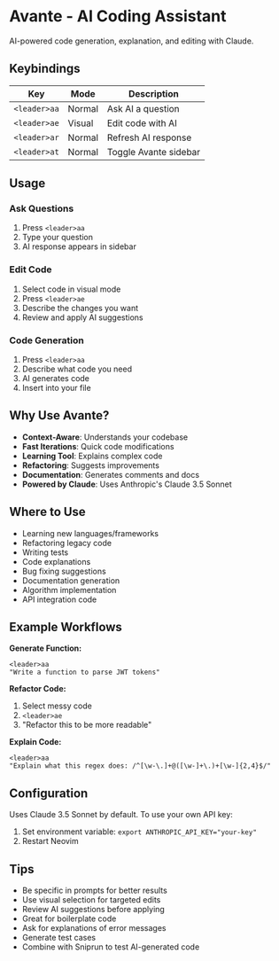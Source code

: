 # Avante - AI Coding Assistant

AI-powered code generation, explanation, and editing with Claude.

## Keybindings

| Key | Mode | Description |
|-----|------|-------------|
| `<leader>aa` | Normal | Ask AI a question |
| `<leader>ae` | Visual | Edit code with AI |
| `<leader>ar` | Normal | Refresh AI response |
| `<leader>at` | Normal | Toggle Avante sidebar |

## Usage

### Ask Questions
1. Press `<leader>aa`
2. Type your question
3. AI response appears in sidebar

### Edit Code
1. Select code in visual mode
2. Press `<leader>ae`
3. Describe the changes you want
4. Review and apply AI suggestions

### Code Generation
1. Press `<leader>aa`
2. Describe what code you need
3. AI generates code
4. Insert into your file

## Why Use Avante?

- **Context-Aware**: Understands your codebase
- **Fast Iterations**: Quick code modifications
- **Learning Tool**: Explains complex code
- **Refactoring**: Suggests improvements
- **Documentation**: Generates comments and docs
- **Powered by Claude**: Uses Anthropic's Claude 3.5 Sonnet

## Where to Use

- Learning new languages/frameworks
- Refactoring legacy code
- Writing tests
- Code explanations
- Bug fixing suggestions
- Documentation generation
- Algorithm implementation
- API integration code

## Example Workflows

**Generate Function:**
```
<leader>aa
"Write a function to parse JWT tokens"
```

**Refactor Code:**
1. Select messy code
2. `<leader>ae`
3. "Refactor this to be more readable"

**Explain Code:**
```
<leader>aa
"Explain what this regex does: /^[\w-\.]+@([\w-]+\.)+[\w-]{2,4}$/"
```

## Configuration

Uses Claude 3.5 Sonnet by default. To use your own API key:

1. Set environment variable: `export ANTHROPIC_API_KEY="your-key"`
2. Restart Neovim

## Tips

- Be specific in prompts for better results
- Use visual selection for targeted edits
- Review AI suggestions before applying
- Great for boilerplate code
- Ask for explanations of error messages
- Generate test cases
- Combine with Sniprun to test AI-generated code
